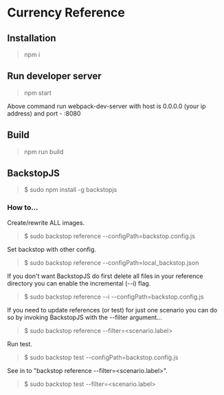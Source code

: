 # Currency Reference

## Installation

> npm i

## Run developer server

> npm start

Above command run webpack-dev-server with host is 0.0.0.0 (your ip address) and port - :8080

## Build

> npm run build

## BackstopJS
>$ sudo npm install -g backstopjs

### How to...

Create/rewrite ALL images.
>$ sudo backstop reference --configPath=backstop.config.js

Set backstop with other config.
>$ sudo backstop reference --configPath=local_backstop.json

If you don't want BackstopJS do first delete all files in your reference directory you can enable the incremental (--i) flag.
>$ sudo backstop reference --i --configPath=backstop.config.js

If you need to update references (or test) for just one scenario you can do so by invoking BackstopJS with the --filter argument...
>$ sudo backstop reference --filter=<scenario.label>

Run test.
>$ sudo backstop test --configPath=backstop.config.js

See in to "backstop reference --filter=<scenario.label>".
>$ sudo backstop test --filter=<scenario.label>

